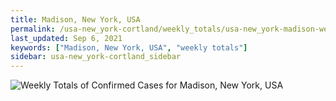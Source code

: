 ```yaml
---
title: Madison, New York, USA
permalink: /usa-new_york-cortland/weekly_totals/usa-new_york-madison-weekly_totals.html
last_updated: Sep 6, 2021
keywords: ["Madison, New York, USA", "weekly totals"]
sidebar: usa-new_york-cortland_sidebar
---
```


![Weekly Totals of Confirmed Cases for Madison, New York, USA](/covid_tracker/images/graphs/usa-new_york-madison-weekly_totals_graph.png)
